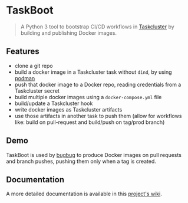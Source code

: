 TaskBoot
========

> A Python 3 tool to bootstrap CI/CD workflows in [Taskcluster](https://docs.taskcluster.net) by building and publishing Docker images.

Features
--------

* clone a git repo
* build a docker image in a Taskcluster task without `dind`, by using [podman](https://podman.io/)
* push that docker image to a Docker repo, reading credentials from a Taskcluster secret
* build multiple docker images using a `docker-compose.yml` file
* build/update a Taskcluster hook
* write docker images as Taskcluster artifacts
* use those artifacts in another task to push them (allow for workflows like: build on pull-request and build/push on tag/prod branch)

Demo
----

TaskBoot is used by [bugbug](https://github.com/mozilla/bugbug/) to produce Docker images on pull requests and branch pushes, pushing them only when a tag is created.

Documentation
-------------

A more detailed documentation is available in this [project's wiki](https://github.com/mozilla/task-boot/wiki).
